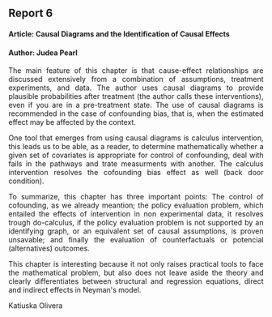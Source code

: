 ## Report 6 
#### Article: Causal Diagrams and the Identification of Causal Effects
#### Author: Judea Pearl
<p style='text-align: justify;'>The main feature of this chapter is that cause-effect relationships are discussed extensively from a combination of assumptions, treatment experiments, and data. The author uses causal diagrams to provide plausible probabilities after treatment (the author calls these interventions), even if you are in a pre-treatment state. The use of causal diagrams is recommended in the case of confounding bias, that is, when the estimated effect may be affected by the context.<p>
<p style='text-align: justify;'>One tool that emerges from using causal diagrams is calculus intervention, this leads us to be able, as a reader, to determine mathematically whether a given set of covariates is appropriate for control of confounding, deal with fails in the pathways and trate measurments with another. The calculus intervention resolves the cofounding bias effect as well (back door condition).<p>
<p style='text-align: justify;'>To summarize, this chapter has three important points: The control of cofounding, as we already meantion; the policy evaluation problem, which entailed the effects of intervention in non experimental data, it resolves trough do-calculus, if the policy evaluation problem is not supported by an identifying graph, or an equivalent set of causal assumptions, is proven unsavable; and finally the evaluation of counterfactuals or potencial (alternatives) outcomes.<p>
<p style='text-align: justify;'>This chapter is interesting because it not only raises practical tools to face the mathematical problem, but also does not leave aside the theory and clearly differentiates between structural and regression equations, direct and indirect effects in Neyman's model.<p>
Katiuska Olivera